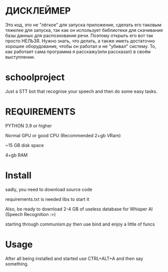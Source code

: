 # ДИСКЛЕЙМЕР
Это код, это не "лёгкое" для запуска приложение, сделать его таковым тяжелее для запуска, так как он использует библиотеки для скачивания базы данных для распознования речи.
Поэтому открыть его вот так просто НЕЛЬЗЯ.
Нужно знать, что делать, а также иметь достаточно хорошее оборудование, чтобы он работал и не "убивал" систему.
То, как работает сама программа я расскажу(или рассказал) в своём выступлении.

# schoolproject
Just a STT bot that recognise your speech and then do some easy tasks.

# REQUIREMENTS
PYTHON 3.9 or higher
 
Normal GPU or good CPU (Recommended 2+gb VRam)
 
~15 GB disk space
 
 4+gb RAM

# Install
sadly, you need to download source code

requirements.txt is needed libs to start it

Also, be ready to download 2-4 GB of useless database for Whisper AI (Speech Recognition :>)

starting through communism.py then use bind and enjoy a little of funcs

# Usage
After all being installed and started use CTRL+ALT+A and then say something.

